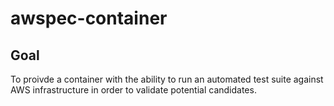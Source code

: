# awspec-container

## Goal
To proivde a container with the ability to run an automated test suite against AWS infrastructure in order to validate potential candidates.
